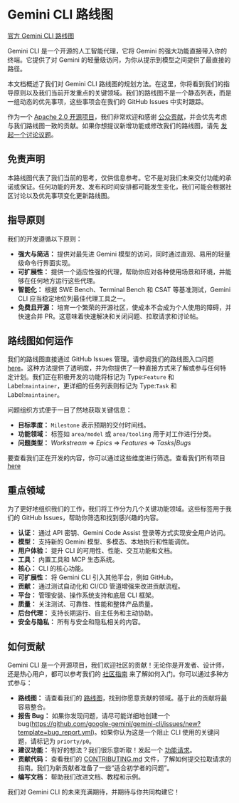 # Gemini CLI 路线图

[官方 Gemini CLI 路线图](https://github.com/orgs/google-gemini/projects/11/)

Gemini CLI 是一个开源的人工智能代理，它将 Gemini 的强大功能直接带入你的终端。它提供了对 Gemini 的轻量级访问，为你从提示到模型之间提供了最直接的路径。

本文档概述了我们对 Gemini CLI 路线图的规划方法。在这里，你将看到我们的指导原则以及我们当前开发重点的关键领域。我们的路线图不是一个静态列表，而是一组动态的优先事项，这些事项会在我们的 GitHub Issues 中实时跟踪。

作为一个 [Apache 2.0 开源项目](https://github.com/google-gemini/gemini-cli?tab=Apache-2.0-1-ov-file#readme)，我们非常欢迎和感谢 [公众贡献](https://github.com/google-gemini/gemini-cli/blob/main/CONTRIBUTING.md)，并会优先考虑与我们路线图一致的贡献。如果你想提议新增功能或修改我们的路线图，请先 [发起一个讨论议题](https://github.com/google-gemini/gemini-cli/issues/new/choose)。

## 免责声明

本路线图代表了我们当前的思考，仅供信息参考。它不是对我们未来交付功能的承诺或保证。任何功能的开发、发布和时间安排都可能发生变化，我们可能会根据社区讨论以及优先事项变化更新路线图。

## 指导原则

我们的开发遵循以下原则：

- **强大与简洁：** 提供对最先进 Gemini 模型的访问，同时通过直观、易用的轻量级命令行界面实现。
- **可扩展性：** 提供一个适应性强的代理，帮助你应对各种使用场景和环境，并能够在任何地方运行这些代理。
- **智能化：** 根据 SWE Bench、Terminal Bench 和 CSAT 等基准测试，Gemini CLI 应当稳定地位列最佳代理工具之一。
- **免费且开源：** 培育一个繁荣的开源社区，使成本不会成为个人使用的障碍，并快速合并 PR。这意味着快速解决和关闭问题、拉取请求和讨论帖。

## 路线图如何运作

我们的路线图直接通过 GitHub Issues 管理。请参阅我们的路线图入口问题 [here](https://github.com/google-gemini/gemini-cli/issues/4191)。这种方法提供了透明度，并为你提供了一种直接方式来了解或参与任何特定计划。我们正在积极开发的功能将标记为 Type:`Feature` 和 Label:`maintainer`，更详细的任务列表则标记为 Type:`Task` 和 Label:`maintainer`。

问题组织方式便于一目了然地获取关键信息：

- **目标季度：** `Milestone` 表示预期的交付时间线。
- **功能领域：** 标签如 `area/model` 或 `area/tooling` 用于对工作进行分类。
- **问题类型：** _Workstream_ => _Epics_ => _Features_ => _Tasks|Bugs_

要查看我们正在开发的内容，你可以通过这些维度进行筛选。查看我们所有项目 [here](https://github.com/orgs/google-gemini/projects/11/views/19)

## 重点领域

为了更好地组织我们的工作，我们将工作分为几个关键功能领域。这些标签用于我们的 GitHub Issues，帮助你筛选和找到感兴趣的内容。

- **认证：** 通过 API 密钥、Gemini Code Assist 登录等方式实现安全用户访问。
- **模型：** 支持新的 Gemini 模型、多模态、本地执行和性能调优。
- **用户体验：** 提升 CLI 的可用性、性能、交互功能和文档。
- **工具：** 内置工具和 MCP 生态系统。
- **核心：** CLI 的核心功能。
- **可扩展性：** 将 Gemini CLI 引入其他平台，例如 GitHub。
- **贡献：** 通过测试自动化和 CI/CD 管道增强来改进贡献流程。
- **平台：** 管理安装、操作系统支持和底层 CLI 框架。
- **质量：** 关注测试、可靠性、性能和整体产品质量。
- **后台代理：** 支持长期运行、自主任务和主动协助。
- **安全与隐私：** 所有与安全和隐私相关的内容。

## 如何贡献

Gemini CLI 是一个开源项目，我们欢迎社区的贡献！无论你是开发者、设计师，还是热心用户，都可以参考我们的 [社区指南](https://github.com/google-gemini/gemini-cli/blob/main/CONTRIBUTING.md) 来了解如何入门。你可以通过多种方式参与：

- **路线图：** 请查看我们的 [路线图](https://github.com/google-gemini/gemini-cli/issues/4191)，找到你愿意贡献的领域。基于此的贡献将最容易整合。
- **报告 Bug：** 如果你发现问题，请尽可能详细地创建一个 bug(https://github.com/google-gemini/gemini-cli/issues/new?template=bug_report.yml)。如果你认为这是一个阻止 CLI 使用的关键问题，请标记为 `priorty/p0`。
- **建议功能：** 有好的想法？我们很乐意听取！发起一个 [功能请求](https://github.com/google-gemini/gemini-cli/issues/new?template=feature_request.yml)。
- **贡献代码：** 查看我们的 [CONTRIBUTING.md](https://github.com/google-gemini/gemini-cli/blob/main/CONTRIBUTING.md) 文件，了解如何提交拉取请求的指南。我们为新贡献者准备了一些“适合初学者的问题”。
- **编写文档：** 帮助我们改进文档、教程和示例。

我们对 Gemini CLI 的未来充满期待，并期待与你共同构建它！
